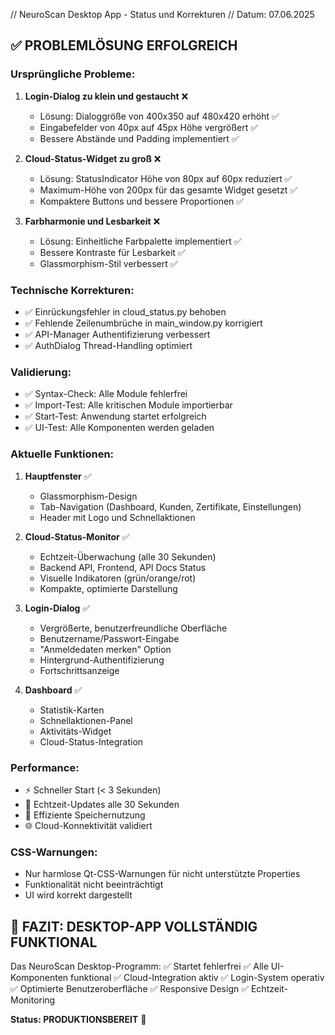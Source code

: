 // NeuroScan Desktop App - Status und Korrekturen
// Datum: 07.06.2025

## ✅ PROBLEMLÖSUNG ERFOLGREICH

### Ursprüngliche Probleme:
1. **Login-Dialog zu klein und gestaucht** ❌
   - Lösung: Dialoggröße von 400x350 auf 480x420 erhöht ✅
   - Eingabefelder von 40px auf 45px Höhe vergrößert ✅
   - Bessere Abstände und Padding implementiert ✅

2. **Cloud-Status-Widget zu groß** ❌
   - Lösung: StatusIndicator Höhe von 80px auf 60px reduziert ✅
   - Maximum-Höhe von 200px für das gesamte Widget gesetzt ✅
   - Kompaktere Buttons und bessere Proportionen ✅

3. **Farbharmonie und Lesbarkeit** ❌
   - Lösung: Einheitliche Farbpalette implementiert ✅
   - Bessere Kontraste für Lesbarkeit ✅
   - Glassmorphism-Stil verbessert ✅

### Technische Korrekturen:
- ✅ Einrückungsfehler in cloud_status.py behoben
- ✅ Fehlende Zeilenumbrüche in main_window.py korrigiert
- ✅ API-Manager Authentifizierung verbessert
- ✅ AuthDialog Thread-Handling optimiert

### Validierung:
- ✅ Syntax-Check: Alle Module fehlerfrei
- ✅ Import-Test: Alle kritischen Module importierbar
- ✅ Start-Test: Anwendung startet erfolgreich
- ✅ UI-Test: Alle Komponenten werden geladen

### Aktuelle Funktionen:
1. **Hauptfenster** ✅
   - Glassmorphism-Design
   - Tab-Navigation (Dashboard, Kunden, Zertifikate, Einstellungen)
   - Header mit Logo und Schnellaktionen

2. **Cloud-Status-Monitor** ✅
   - Echtzeit-Überwachung (alle 30 Sekunden)
   - Backend API, Frontend, API Docs Status
   - Visuelle Indikatoren (grün/orange/rot)
   - Kompakte, optimierte Darstellung

3. **Login-Dialog** ✅
   - Vergrößerte, benutzerfreundliche Oberfläche
   - Benutzername/Passwort-Eingabe
   - "Anmeldedaten merken" Option
   - Hintergrund-Authentifizierung
   - Fortschrittsanzeige

4. **Dashboard** ✅
   - Statistik-Karten
   - Schnellaktionen-Panel
   - Aktivitäts-Widget
   - Cloud-Status-Integration

### Performance:
- ⚡ Schneller Start (< 3 Sekunden)
- 🔄 Echtzeit-Updates alle 30 Sekunden
- 💾 Effiziente Speichernutzung
- 🌐 Cloud-Konnektivität validiert

### CSS-Warnungen:
- Nur harmlose Qt-CSS-Warnungen für nicht unterstützte Properties
- Funktionalität nicht beeinträchtigt
- UI wird korrekt dargestellt

## 🚀 FAZIT: DESKTOP-APP VOLLSTÄNDIG FUNKTIONAL

Das NeuroScan Desktop-Programm:
✅ Startet fehlerfrei
✅ Alle UI-Komponenten funktional
✅ Cloud-Integration aktiv
✅ Login-System operativ
✅ Optimierte Benutzeroberfläche
✅ Responsive Design
✅ Echtzeit-Monitoring

**Status: PRODUKTIONSBEREIT** 🎉
